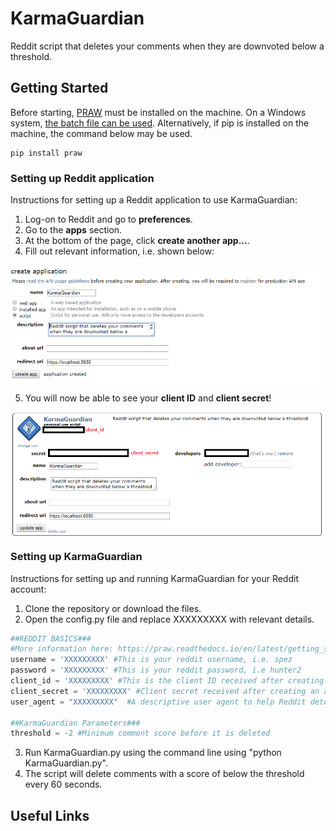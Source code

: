 # KarmaGuardian
Reddit script that deletes your comments when they are downvoted below a threshold.

## Getting Started    

Before starting, [PRAW](https://praw.readthedocs.io/en/latest/) must be installed on the machine. On a Windows system, [the batch file can be used](install_libraries.bat). Alternatively, if pip is installed on the machine, the command below may be used.
``` 
pip install praw
```

### Setting up Reddit application

Instructions for setting up a Reddit application to use KarmaGuardian:

1. Log-on to Reddit and go to **preferences**. 
2. Go to the **apps** section.
3. At the bottom of the page, click **create another app...**.
4. Fill out relevant information, i.e. shown below:

<img src="readme_res\create_new_app.PNG" align="middle">

5. You will now be able to see your **client ID** and **client secret**!

<img src="readme_res\app_info.PNG" align="middle">

### Setting up KarmaGuardian

Instructions for setting up and running KarmaGuardian for your Reddit account:

1. Clone the repository or download the files.
2. Open the config.py file and replace XXXXXXXXX with relevant details.

```Python 
##REDDIT BASICS###
#More information here: https://praw.readthedocs.io/en/latest/getting_started/quick_start.html 
username = 'XXXXXXXXX' #This is your reddit username, i.e. spez
password = 'XXXXXXXXX' #This is your reddit password, i.e hunter2
client_id = 'XXXXXXXXX' #This is the client ID received after creating an application.
client_secret = 'XXXXXXXXX' #Client secret received after creating an application
user_agent = "XXXXXXXXX"  #A descriptive user agent to help Reddit determine source of requests 

##KarmaGuardian Parameters###
threshold = -2 #Minimum comment score before it is deleted 
```
3. Run KarmaGuardian.py using the command line using "python KarmaGuardian.py". 
4. The script will delete comments with a score of below the threshold every 60 seconds. 

## Useful Links

